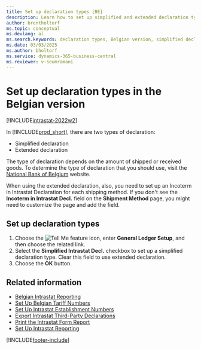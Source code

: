 ```yaml
---
title: Set up declaration types [BE]
description: Learn how to set up simplified and extended declaration types in the Belgian version of Business Central.
author: brentholtorf
ms.topic: conceptual
ms.devlang: al
ms.search.keywords: declaration types, Belgian version, simplified declaration, extended declaration, Incoterm, Intrastat
ms.date: 03/03/2025
ms.author: bholtorf
ms.service: dynamics-365-business-central
ms.reviewer: v-soumramani
---
```


# Set up declaration types in the Belgian version

[!INCLUDE[intrastat-2022w2](../../includes/intrastat-2022w2.md)]

In [!INCLUDE[prod_short](../../includes/prod_short.md)], there are two types of declaration:  

- Simplified declaration  
- Extended declaration  

The type of declaration depends on the amount of shipped or received goods. To determine the type of declaration that you should use, visit the [National Bank of Belgium](https://aka.ms/BelgianNationalBank) website.  

When using the extended declaration, also, you need to set up an Incoterm in Intrastat Declaration for each shipping method. If you don't see the **Incoterm in Intrastat Decl.** field on the **Shipment Method** page, you might need to customize the page and add the field.

## Set up declaration types  

1. Choose the ![Tell Me feature](../../media/ui-search/search_small.png "Tell me what you want to do") icon, enter **General Ledger Setup**, and then choose the related link.  
1. Select the **Simplified Intrastat Decl.** checkbox to set up a simplified declaration type. Clear this field to use extended declaration.  
1. Choose the **OK** button.  

## Related information

- [Belgian Intrastat Reporting](belgian-intrastat-reporting.md)  
- [Set Up Belgian Tariff Numbers](how-to-set-up-belgian-tariff-numbers.md)  
- [Set Up Intrastat Establishment Numbers](how-to-set-up-intrastat-establishment-numbers.md)  
- [Export Intrastat Third-Party Declarations](how-to-export-intrastat-third-party-declararations.md)  
- [Print the Intrastat Form Report](how-to-print-the-intrastat-form-report.md)  
- [Set Up Intrastat Reporting](../../finance-how-setup-report-intrastat.md)  

[!INCLUDE[footer-include](../../includes/footer-banner.md)]
